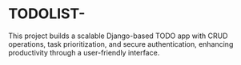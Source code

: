 # TODOLIST-
This project builds a scalable Django-based TODO app with CRUD operations, task prioritization, and secure authentication, enhancing productivity through a user-friendly interface.
